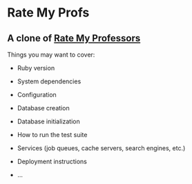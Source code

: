 # Rate My Profs
## A clone of [Rate My Professors](https://www.ratemyprofessors.com/)

Things you may want to cover:

* Ruby version

* System dependencies

* Configuration

* Database creation

* Database initialization

* How to run the test suite

* Services (job queues, cache servers, search engines, etc.)

* Deployment instructions

* ...
